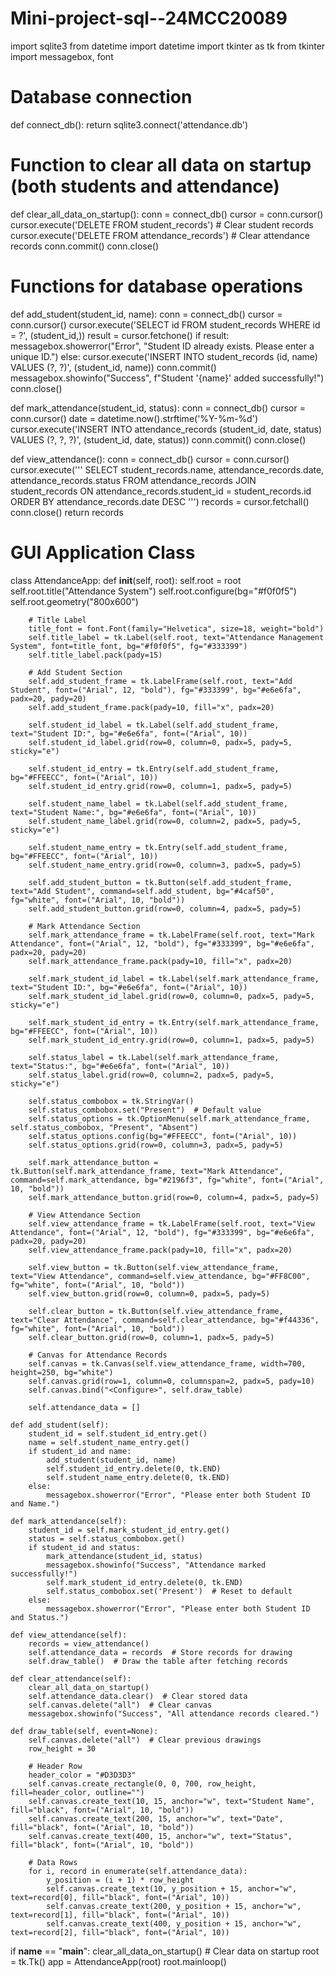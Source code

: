 # Mini-project-sql--24MCC20089
import sqlite3
from datetime import datetime
import tkinter as tk
from tkinter import messagebox, font

# Database connection
def connect_db():
    return sqlite3.connect('attendance.db')

# Function to clear all data on startup (both students and attendance)
def clear_all_data_on_startup():
    conn = connect_db()
    cursor = conn.cursor()
    cursor.execute('DELETE FROM student_records')  # Clear student records
    cursor.execute('DELETE FROM attendance_records')  # Clear attendance records
    conn.commit()
    conn.close()

# Functions for database operations
def add_student(student_id, name):
    conn = connect_db()
    cursor = conn.cursor()
    cursor.execute('SELECT id FROM student_records WHERE id = ?', (student_id,))
    result = cursor.fetchone()
    if result:
        messagebox.showerror("Error", "Student ID already exists. Please enter a unique ID.")
    else:
        cursor.execute('INSERT INTO student_records (id, name) VALUES (?, ?)', (student_id, name))
        conn.commit()
        messagebox.showinfo("Success", f"Student '{name}' added successfully!")
    conn.close()

def mark_attendance(student_id, status):
    conn = connect_db()
    cursor = conn.cursor()
    date = datetime.now().strftime('%Y-%m-%d')
    cursor.execute('INSERT INTO attendance_records (student_id, date, status) VALUES (?, ?, ?)', (student_id, date, status))
    conn.commit()
    conn.close()

def view_attendance():
    conn = connect_db()
    cursor = conn.cursor()
    cursor.execute('''
        SELECT student_records.name, attendance_records.date, attendance_records.status
        FROM attendance_records
        JOIN student_records ON attendance_records.student_id = student_records.id
        ORDER BY attendance_records.date DESC
    ''')
    records = cursor.fetchall()
    conn.close()
    return records

# GUI Application Class
class AttendanceApp:
    def __init__(self, root):
        self.root = root
        self.root.title("Attendance System")
        self.root.configure(bg="#f0f0f5")
        self.root.geometry("800x600")

        # Title Label
        title_font = font.Font(family="Helvetica", size=18, weight="bold")
        self.title_label = tk.Label(self.root, text="Attendance Management System", font=title_font, bg="#f0f0f5", fg="#333399")
        self.title_label.pack(pady=15)

        # Add Student Section
        self.add_student_frame = tk.LabelFrame(self.root, text="Add Student", font=("Arial", 12, "bold"), fg="#333399", bg="#e6e6fa", padx=20, pady=20)
        self.add_student_frame.pack(pady=10, fill="x", padx=20)

        self.student_id_label = tk.Label(self.add_student_frame, text="Student ID:", bg="#e6e6fa", font=("Arial", 10))
        self.student_id_label.grid(row=0, column=0, padx=5, pady=5, sticky="e")

        self.student_id_entry = tk.Entry(self.add_student_frame, bg="#FFEECC", font=("Arial", 10))
        self.student_id_entry.grid(row=0, column=1, padx=5, pady=5)

        self.student_name_label = tk.Label(self.add_student_frame, text="Student Name:", bg="#e6e6fa", font=("Arial", 10))
        self.student_name_label.grid(row=0, column=2, padx=5, pady=5, sticky="e")

        self.student_name_entry = tk.Entry(self.add_student_frame, bg="#FFEECC", font=("Arial", 10))
        self.student_name_entry.grid(row=0, column=3, padx=5, pady=5)

        self.add_student_button = tk.Button(self.add_student_frame, text="Add Student", command=self.add_student, bg="#4caf50", fg="white", font=("Arial", 10, "bold"))
        self.add_student_button.grid(row=0, column=4, padx=5, pady=5)

        # Mark Attendance Section
        self.mark_attendance_frame = tk.LabelFrame(self.root, text="Mark Attendance", font=("Arial", 12, "bold"), fg="#333399", bg="#e6e6fa", padx=20, pady=20)
        self.mark_attendance_frame.pack(pady=10, fill="x", padx=20)

        self.mark_student_id_label = tk.Label(self.mark_attendance_frame, text="Student ID:", bg="#e6e6fa", font=("Arial", 10))
        self.mark_student_id_label.grid(row=0, column=0, padx=5, pady=5, sticky="e")

        self.mark_student_id_entry = tk.Entry(self.mark_attendance_frame, bg="#FFEECC", font=("Arial", 10))
        self.mark_student_id_entry.grid(row=0, column=1, padx=5, pady=5)

        self.status_label = tk.Label(self.mark_attendance_frame, text="Status:", bg="#e6e6fa", font=("Arial", 10))
        self.status_label.grid(row=0, column=2, padx=5, pady=5, sticky="e")

        self.status_combobox = tk.StringVar()
        self.status_combobox.set("Present")  # Default value
        self.status_options = tk.OptionMenu(self.mark_attendance_frame, self.status_combobox, "Present", "Absent")
        self.status_options.config(bg="#FFEECC", font=("Arial", 10))
        self.status_options.grid(row=0, column=3, padx=5, pady=5)

        self.mark_attendance_button = tk.Button(self.mark_attendance_frame, text="Mark Attendance", command=self.mark_attendance, bg="#2196f3", fg="white", font=("Arial", 10, "bold"))
        self.mark_attendance_button.grid(row=0, column=4, padx=5, pady=5)

        # View Attendance Section
        self.view_attendance_frame = tk.LabelFrame(self.root, text="View Attendance", font=("Arial", 12, "bold"), fg="#333399", bg="#e6e6fa", padx=20, pady=20)
        self.view_attendance_frame.pack(pady=10, fill="x", padx=20)

        self.view_button = tk.Button(self.view_attendance_frame, text="View Attendance", command=self.view_attendance, bg="#FF8C00", fg="white", font=("Arial", 10, "bold"))
        self.view_button.grid(row=0, column=0, padx=5, pady=5)

        self.clear_button = tk.Button(self.view_attendance_frame, text="Clear Attendance", command=self.clear_attendance, bg="#f44336", fg="white", font=("Arial", 10, "bold"))
        self.clear_button.grid(row=0, column=1, padx=5, pady=5)

        # Canvas for Attendance Records
        self.canvas = tk.Canvas(self.view_attendance_frame, width=700, height=250, bg="white")
        self.canvas.grid(row=1, column=0, columnspan=2, padx=5, pady=10)
        self.canvas.bind("<Configure>", self.draw_table)

        self.attendance_data = []

    def add_student(self):
        student_id = self.student_id_entry.get()
        name = self.student_name_entry.get()
        if student_id and name:
            add_student(student_id, name)
            self.student_id_entry.delete(0, tk.END)
            self.student_name_entry.delete(0, tk.END)
        else:
            messagebox.showerror("Error", "Please enter both Student ID and Name.")

    def mark_attendance(self):
        student_id = self.mark_student_id_entry.get()
        status = self.status_combobox.get()
        if student_id and status:
            mark_attendance(student_id, status)
            messagebox.showinfo("Success", "Attendance marked successfully!")
            self.mark_student_id_entry.delete(0, tk.END)
            self.status_combobox.set('Present')  # Reset to default
        else:
            messagebox.showerror("Error", "Please enter both Student ID and Status.")

    def view_attendance(self):
        records = view_attendance()
        self.attendance_data = records  # Store records for drawing
        self.draw_table()  # Draw the table after fetching records

    def clear_attendance(self):
        clear_all_data_on_startup()
        self.attendance_data.clear()  # Clear stored data
        self.canvas.delete("all")  # Clear canvas
        messagebox.showinfo("Success", "All attendance records cleared.")

    def draw_table(self, event=None):
        self.canvas.delete("all")  # Clear previous drawings
        row_height = 30

        # Header Row
        header_color = "#D3D3D3"
        self.canvas.create_rectangle(0, 0, 700, row_height, fill=header_color, outline="")
        self.canvas.create_text(10, 15, anchor="w", text="Student Name", fill="black", font=("Arial", 10, "bold"))
        self.canvas.create_text(200, 15, anchor="w", text="Date", fill="black", font=("Arial", 10, "bold"))
        self.canvas.create_text(400, 15, anchor="w", text="Status", fill="black", font=("Arial", 10, "bold"))

        # Data Rows
        for i, record in enumerate(self.attendance_data):
            y_position = (i + 1) * row_height
            self.canvas.create_text(10, y_position + 15, anchor="w", text=record[0], fill="black", font=("Arial", 10))
            self.canvas.create_text(200, y_position + 15, anchor="w", text=record[1], fill="black", font=("Arial", 10))
            self.canvas.create_text(400, y_position + 15, anchor="w", text=record[2], fill="black", font=("Arial", 10))

if __name__ == "__main__":
    clear_all_data_on_startup()  # Clear data on startup
    root = tk.Tk()
    app = AttendanceApp(root)
    root.mainloop()
